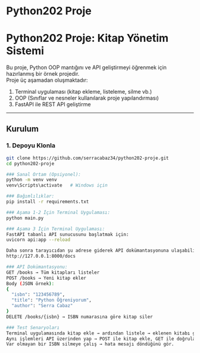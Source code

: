 ﻿# Python202 Proje
# Python202 Proje: Kitap Yönetim Sistemi

Bu proje, Python OOP mantığını ve API geliştirmeyi öğrenmek için hazırlanmış bir örnek projedir.  
Proje üç aşamadan oluşmaktadır:  
1. Terminal uygulaması (kitap ekleme, listeleme, silme vb.)  
2. OOP (Sınıflar ve nesneler kullanılarak proje yapılandırması)  
3. FastAPI ile REST API geliştirme  

---

## Kurulum

### 1. Depoyu Klonla
```bash
git clone https://github.com/serracabaz34/python202-proje.git
cd python202-proje

### Sanal Ortam (Opsiyonel):
python -m venv venv
venv\Scripts\activate   # Windows için

### Bağımlılıklar:
pip install -r requirements.txt

### Aşama 1-2 İçin Terminal Uygulaması:
python main.py

### Aşama 3 İçin Terminal Uygulaması:
FastAPI tabanlı API sunucusunu başlatmak için:
uvicorn api:app --reload

Daha sonra tarayıcıdan şu adrese giderek API dokümantasyonuna ulaşabilirsin:
http://127.0.0.1:8000/docs

### API Dokümantasyonu:
GET /books → Tüm kitapları listeler
POST /books → Yeni kitap ekler
Body (JSON örnek):
{
  "isbn": "123456789",
  "title": "Python Öğreniyorum",
  "author": "Serra Cabaz"
}
DELETE /books/{isbn} → ISBN numarasına göre kitap siler

### Test Senaryoları
Terminal uygulamasında kitap ekle → ardından listele → eklenen kitabı gör.
Aynı işlemleri API üzerinden yap → POST ile kitap ekle, GET ile doğrula.
Var olmayan bir ISBN silmeye çalış → hata mesajı döndüğünü gör.

